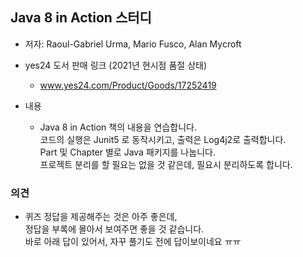 ## Java 8 in Action 스터디
* 저자: Raoul-Gabriel Urma, Mario Fusco, Alan Mycroft
* yes24 도서 판매 링크 (2021년 현시점 품절 상태)
    * www.yes24.com/Product/Goods/17252419

* 내용
    * Java 8 in Action 책의 내용을 연습합니다.<br>
    코드의 실행은 Junit5 로 동작시키고, 출력은 Log4j2로 출력합니다.<br>
    Part 및 Chapter 별로 Java 패키지를 나눕니다.<br>
    프로젝트 분리를 할 필요는 없을 것 같은데, 필요시 분리하도록 합니다.
    
### 의견
* 퀴즈 정답을 제공해주는 것은 아주 좋은데,<br>정답을 부록에 몰아서 보여주면 좋을 것 같습니다.<br>바로 아래 답이 있어서, 자꾸 풀기도 전에 답이보이네요 ㅠㅠ
